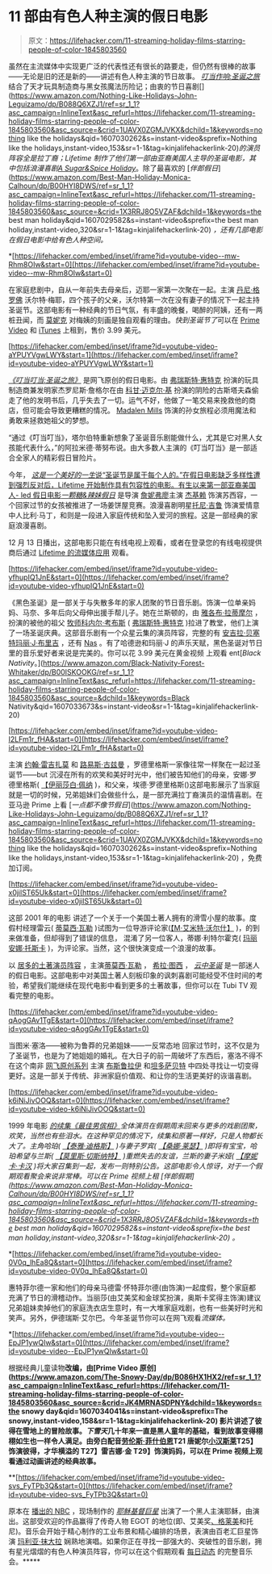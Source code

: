 # 11 部由有色人种主演的假日电影

> 原文：<https://lifehacker.com/11-streaming-holiday-films-starring-people-of-color-1845803560>

虽然在主流媒体中实现更广泛的代表性还有很长的路要走，但仍然有很棒的故事——无论是旧的还是新的——讲述有色人种主演的节日故事。 [*叮当作响:圣诞之旅*](https://www.netflix.com/title/80232043) 结合了天才玩具制造商与黑女孩魔法历险记；由衷的节日喜剧[](https://www.amazon.com/Nothing-Like-Holidays-John-Leguizamo/dp/B088Q6XZJ1/ref=sr_1_1?asc_campaign=InlineText&asc_refurl=https://lifehacker.com/11-streaming-holiday-films-starring-people-of-color-1845803560&asc_source=&crid=1UAVX0ZGMJVKX&dchild=1&keywords=nothing like the holidays&qid=1607030262&s=instant-video&sprefix=Nothing like the holidays,instant-video,153&sr=1-1&tag=kinjalifehackerlink-20)*的演员阵容全是拉丁裔；Lifetime 制作了他们第一部由亚裔美国人主导的圣诞电影，其中包括浪漫喜剧[*A Sugar&Spice Holiday*](https://play.mylifetime.com/movies/a-sugar-spice-holiday)*。除了最喜欢的 [*伴郎假日*](https://www.amazon.com/Best-Man-Holiday-Monica-Calhoun/dp/B00HYI8DWS/ref=sr_1_1?asc_campaign=InlineText&asc_refurl=https://lifehacker.com/11-streaming-holiday-films-starring-people-of-color-1845803560&asc_source=&crid=1X3RRJ8O5VZAF&dchild=1&keywords=the best man holiday&qid=1607029582&s=instant-video&sprefix=the best man holiday,instant-video,320&sr=1-1&tag=kinjalifehackerlink-20) *，*还有几部电影在假日电影中给有色人种空间。**

 *[https://lifehacker.com/embed/inset/iframe?id=youtube-video--mw-Rhm8OIw&start=0](https://lifehacker.com/embed/inset/iframe?id=youtube-video--mw-Rhm8OIw&start=0) 

在家庭悲剧中，自从一年前失去母亲后，迈耶一家第一次聚在一起。主演 [丹尼·格罗佛](https://www.imdb.com/name/nm0000418/?ref_=tt_cl_t1) 沃尔特·梅耶，四个孩子的父亲，沃尔特第一次在没有妻子的情况下一起主持圣诞节。这部电影有一种经典的节日气氛，有丰盛的晚餐，喝醉的阿姨，还有一两桩丑闻，而 [莫妮克](https://www.imdb.com/name/nm0594898/?ref_=nv_sr_srsg_6) 对梅姨的刻画是独自观看的理由。*快到圣诞节了*可以在 [Prime Video](https://www.amazon.com/Almost-Christmas-Kimberly-Elise/dp/B01M298Z2M?asc_campaign=InlineText&asc_refurl=https://lifehacker.com/11-streaming-holiday-films-starring-people-of-color-1845803560&asc_source=&tag=kinjalifehackerlink-20) 和 [iTunes](https://itunes.apple.com/us/movie/almost-christmas/id1167553921) 上租到，售价 3.99 美元。

 [https://lifehacker.com/embed/inset/iframe?id=youtube-video-aYPUYVgwLWY&start=1](https://lifehacker.com/embed/inset/iframe?id=youtube-video-aYPUYVgwLWY&start=1) 

[*《叮当叮当:圣诞之旅》*](https://www.netflix.com/title/80232043) 是网飞原创的假日电影。由 [弗瑞斯特·惠特克](https://www.imdb.com/name/nm0001845/?ref_=tt_cl_t1) 扮演的玩具制造商兼发明家杰罗尼斯·詹格尔在由 [科甘·迈克尔·基](https://www.imdb.com/name/nm1221047/?ref_=tt_cl_t2) 扮演的阴险的古斯塔夫森偷走了他的发明书后，几乎失去了一切。运气不好，他做了一笔交易来挽救他的商店，但可能会导致更糟糕的情况。 [Madalen Mills](https://www.imdb.com/name/nm10615052/?ref_=tt_cl_t5) 饰演的孙女旅程必须用魔法和勇敢来拯救她祖父的梦想。

“通过《叮当叮当》，塔尔伯特重新想象了圣诞音乐剧能做什么，尤其是它对黑人女孩能代表什么，”的阿拉米德·蒂努布说。由大多数人主演的《叮当叮当》是一部适合全家人的精彩假日冒险片。

今年， [*这是一个美好的一生*说“圣诞节是属于每个人的。”在假日电影缺乏多样性遭到强烈反对后，Lifetime 开始制作具有包容性的电影。有生以来第一部亚裔美国人- led 假日电影](https://www.mylifetime.com/christmas-movies?ef_id=Cj0KCQiAtqL-BRC0ARIsAF4K3WF6tI4K6wILmubIZTG9nnytgMAs4dK_BF-oEcnA9CChkJtkiVt9zekaAvvjEALw_wcB:G:s&s_kwcid=AL!4852!3!471728003739!e!!g!!it%27s%20a%20wonderful%20lifetime&cmpid=paidsearch_g_itsawonderfullifetime_alone_2020&gclid=Cj0KCQiAtqL-BRC0ARIsAF4K3WF6tI4K6wILmubIZTG9nnytgMAs4dK_BF-oEcnA9CChkJtkiVt9zekaAvvjEALw_wcB)[*一颗糖&辣妹假日*](https://play.mylifetime.com/movies/a-sugar-spice-holiday/preview-a-sugar-and-spice-holiday) 是导演 [詹妮弗廖](https://www.imdb.com/name/nm2448824/?ref_=tt_ov_dr)主演 [杰基赖](https://www.imdb.com/name/nm4527172/?ref_=tt_cl_t1) 饰演苏西容，一个回家过节的女孩被推进了一场姜饼屋竞赛。浪漫喜剧明星[托尼·吉鲁](https://www.imdb.com/name/nm5292130/?ref_=tt_cl_t2) 饰演爱情意中人比利·马丁，和则是一段进入家庭传统和坠入爱河的旅程。这是一部经典的家庭浪漫喜剧。

12 月 13 日播出，这部电影只能在有线电视上观看，或者在登录您的有线电视提供商后通过 [Lifetime 的流媒体应用](https://www.mylifetime.com/apps?&ef_id=Cj0KCQiAtqL-BRC0ARIsAF4K3WG33oAyAO_wTAJOmQrczkH3jyfAbbw4bh0djNcvvjJ7IkuabKugooUaAqomEALw_wcB:G:s&s_kwcid=AL!4853!3!345417344387!e!!g!!lifetime%20app&gclid=Cj0KCQiAtqL-BRC0ARIsAF4K3WG33oAyAO_wTAJOmQrczkH3jyfAbbw4bh0djNcvvjJ7IkuabKugooUaAqomEALw_wcB) 观看。

 [https://lifehacker.com/embed/inset/iframe?id=youtube-video-yfhupIQ1JnE&start=0](https://lifehacker.com/embed/inset/iframe?id=youtube-video-yfhupIQ1JnE&start=0) 

《黑色圣诞》是一部关于与失散多年的家人团聚的节日音乐剧。饰演一位单亲妈妈、马奈、多年后向父母伸出援手帮儿子。她在兰斯顿的，由 [雅各布·拉蒂摩尔](https://www.imdb.com/name/nm3632976/?ref_=tt_cl_t5) ，扮演的被他的祖父 [牧师科内尔·考布斯](https://www.imdb.com/title/tt1425922/characters/nm0001845?ref_=tt_cl_t1) ( [弗瑞斯特·惠特克](https://www.imdb.com/name/nm0001845/?ref_=tt_cl_t1) )拉进了教堂，他们上演了一场圣诞庆典。这部音乐剧有一个众星云集的演员阵容，完整的有 [安吉拉·贝塞特](https://www.imdb.com/name/nm0000291/?ref_=tt_cl_t2)[玛丽·J·布里吉](https://www.imdb.com/name/nm0004763/?ref_=tt_cl_t6) ，还有 [Nas](https://www.imdb.com/name/nm0621576/?ref_=tt_cl_t7) 。有了哈德逊和玛丽·J 的声乐天赋，黑色圣诞对节日里的音乐爱好者来说是完美的。你可以花 3.99 美元在黄金视频 上观看 ent[*Black Nativity*。](https://www.amazon.com/Black-Nativity-Forest-Whitaker/dp/B00ISKOOKG/ref=sr_1_1?asc_campaign=InlineText&asc_refurl=https://lifehacker.com/11-streaming-holiday-films-starring-people-of-color-1845803560&asc_source=&dchild=1&keywords=Black Nativity&qid=1607033673&s=instant-video&sr=1-1&tag=kinjalifehackerlink-20)

 [https://lifehacker.com/embed/inset/iframe?id=youtube-video-I2LFm1r_fHA&start=0](https://lifehacker.com/embed/inset/iframe?id=youtube-video-I2LFm1r_fHA&start=0) 

主演 [约翰·雷吉扎莫](https://www.imdb.com/name/nm0000491/?ref_=tt_cl_t6) 和 [路易斯·古兹曼](https://www.imdb.com/name/nm0350079/?ref_=tt_cl_t4) ，罗德里格斯一家像往常一样聚在一起过圣诞节——but 沉浸在所有的欢笑和美好时光中，他们被告知他们的母亲，安娜·罗德里格斯( [【伊丽莎白·佩纳](https://www.imdb.com/name/nm0001615/?ref_=tt_cl_t2) )，和父亲，埃德·罗德里格斯()这部电影展示了当家庭就是一切的时候，兄弟姐妹们会做些什么，是一部充满拉丁裔演员的温情喜剧。在亚马逊 Prime 上看 [*一点都不像节假日*](https://www.amazon.com/Nothing-Like-Holidays-John-Leguizamo/dp/B088Q6XZJ1/ref=sr_1_1?asc_campaign=InlineText&asc_refurl=https://lifehacker.com/11-streaming-holiday-films-starring-people-of-color-1845803560&asc_source=&crid=1UAVX0ZGMJVKX&dchild=1&keywords=nothing like the holidays&qid=1607030262&s=instant-video&sprefix=Nothing like the holidays,instant-video,153&sr=1-1&tag=kinjalifehackerlink-20) ，免费加订阅。

 [https://lifehacker.com/embed/inset/iframe?id=youtube-video-x0jilST65Uk&start=0](https://lifehacker.com/embed/inset/iframe?id=youtube-video-x0jilST65Uk&start=0) 

这部 2001 年的电影 讲述了一个关于一个美国土著人拥有的滑雪小屋的故事。度假村经理雷云( [蒂莫西·瓦勒](https://www.imdb.com/name/nm0883154/?ref_=tt_cl_t1) )试图为一位导游评论家([【M·艾米特·沃尔什】](https://www.imdb.com/name/nm0001826/?ref_=tt_cl_t4) )，的到来做准备，但却得到了错误的信息， 混淆了另一位客人，蒂娜·利特尔霍克( [玛丽安娜·托斯卡](https://www.imdb.com/name/nm0869096/?ref_=tt_cl_t3) )，为评论家。当然，这个很快演变成一个浪漫的故事。

以 [居多的土著演员阵容](https://www.indianz.com/News/2005/12/09/movie_review_ch_1.asp) ，主演[蒂莫西·瓦勒](https://www.imdb.com/name/nm0883154/?ref_=tt_cl_t1) ， [希拉·图西](https://www.imdb.com/name/nm0869721/?ref_=tt_cl_t6) ， [*云中圣诞*](https://tubitv.com/movies/485007/christmas-in-the-clouds) 是一部迷人的假日电影。这部电影中对美国土著人刻板印象的讽刺喜剧可能经受不住时间的考验，希望我们能继续在现代电影中看到更多的土著故事，但你可以在 Tubi TV 观看完整的电影。

 [https://lifehacker.com/embed/inset/iframe?id=youtube-video-qAogGAv1TgE&start=0](https://lifehacker.com/embed/inset/iframe?id=youtube-video-qAogGAv1TgE&start=0) 

当图米·塞洛——被称为鲁莽的兄弟姐妹——一反常态地 回家过节时，这不仅是为了圣诞节，也是为了她姐姐的婚礼。在大日子的前一周破坏了东西后，塞洛不得不在这个南非 [网飞原创系列](https://www.netflix.com/title/81294417) 主演 [布斯鲁拉伊](https://www.imdb.com/name/nm2263433/?ref_=tt_cl_t1) 和[坦多萨贝特](https://www.imdb.com/name/nm7607384/?ref_=tt_cl_t2) 中四处寻找让一切变得更好。这是一部关于传统、非洲家庭价值观、和让你的生活更美好的诙谐喜剧。

 [https://lifehacker.com/embed/inset/iframe?id=youtube-video-k6iNiJivOOQ&start=0](https://lifehacker.com/embed/inset/iframe?id=youtube-video-k6iNiJivOOQ&start=0) 

1999 年电影 [*的续集《最佳男傧相》*](https://www.imdb.com/title/tt0168501/?ref_=nv_sr_srsg_3)*全体演员在假期周末回来与更多的戏剧团聚，欢笑，当然也有些泪水。在这种罕见的情况下，续集和原著一样好，只是人物都长大了。主角哈珀( [【泰雅·迪格斯】](https://www.imdb.com/name/nm0004875/?ref_=tt_cl_t4) )与妻子罗宾( [【桑娜·莱瑟】](https://www.imdb.com/name/nm0005125/?ref_=tt_cl_t7) )即将有宝宝，哈珀希望与兰斯( [【莫里斯·切斯纳特】](https://www.imdb.com/name/nm0004820/?ref_=tt_cl_t2) )重燃失去的友谊，兰斯的妻子米娅( [【摩妮卡·卡汉](https://www.imdb.com/name/nm0004793/?ref_=tt_cl_t1) )将大家召集到一起，发布一则特别公告。这部电影令人惊讶，对于一个假期观看聚会来说非常棒。可以在 Prime 视频上租 [*伴郎假期*](https://www.amazon.com/Best-Man-Holiday-Monica-Calhoun/dp/B00HYI8DWS/ref=sr_1_1?asc_campaign=InlineText&asc_refurl=https://lifehacker.com/11-streaming-holiday-films-starring-people-of-color-1845803560&asc_source=&crid=1X3RRJ8O5VZAF&dchild=1&keywords=the best man holiday&qid=1607029582&s=instant-video&sprefix=the best man holiday,instant-video,320&sr=1-1&tag=kinjalifehackerlink-20) 。*

 *[https://lifehacker.com/embed/inset/iframe?id=youtube-video-0V0q_lhEa8Q&start=0](https://lifehacker.com/embed/inset/iframe?id=youtube-video-0V0q_lhEa8Q&start=0) 

惠特菲尔德一家和他们的母亲马德雷·怀特菲尔德(由饰演)一起度假，整个家庭都充满了节日的滑稽动作。当丽莎(由艾美奖和金球奖扮演，奥斯卡奖得主饰演)建议兄弟姐妹卖掉他们的家庭洗衣店生意时，有一大堆家庭戏剧，也有一些美好时光和笑声。另外，伊德瑞斯·艾尔巴。今年圣诞节你可以在网飞观看[](https://www.netflix.com/title/70060013)*流媒体。*

 *[https://lifehacker.com/embed/inset/iframe?id=youtube-video--EpJP1ywQIw&start=0](https://lifehacker.com/embed/inset/iframe?id=youtube-video--EpJP1ywQIw&start=0) 

根据经典儿童读物[](https://www.ezra-jack-keats.org/ezras-books/the-snowy-day/)**改编，由[Prime Video 原创](https://www.amazon.com/The-Snowy-Day/dp/B086HX1HX2/ref=sr_1_1?asc_campaign=InlineText&asc_refurl=https://lifehacker.com/11-streaming-holiday-films-starring-people-of-color-1845803560&asc_source=&crid=JK4MRNASDPNY&dchild=1&keywords=the snowy day&qid=1607034041&s=instant-video&sprefix=The snowy,instant-video,158&sr=1-1&tag=kinjalifehackerlink-20) 影片讲述了彼得在雪地上的冒险故事。*下雪天*几十年来一直是黑人童年的基础，看到故事变得栩栩如生也一样令人满足。由旁白配音[劳伦斯·菲什伯恩](https://www.imdb.com/name/nm0000401/?ref_=tt_cl_t1)T21 唐妮尔[小汉斯莱](https://www.imdb.com/name/nm5621902/?ref_=tt_cl_t2)T25】饰演彼得，才华横溢的 T27】雷吉娜·金 T29】饰演妈妈，可以在 Prime 视频上观看通过动画讲述的经典故事。**

 **[https://lifehacker.com/embed/inset/iframe?id=youtube-video-svs_FyTPb3Q&start=0](https://lifehacker.com/embed/inset/iframe?id=youtube-video-svs_FyTPb3Q&start=0) 

原本在 [播出的 NBC](https://www.nbc.com/jesus-christ-superstar) ，现场制作的 [*耶稣基督巨星*](https://www.imdb.com/title/tt6874964/) 出演了一个黑人主演耶稣，由演出。这部受欢迎的作品赢得了传奇人物 EGOT 的地位(即、艾美奖[、格莱美](https://www.dictionary.com/browse/egot?s=t)和托尼)。音乐会开始于精心制作的工业布景和精心编排的场景，表演由百老汇巨星饰演 [玛利亚·抹大拉](https://www.imdb.com/title/tt6874964/characters/nm1679561?ref_=tt_cl_t1) 娴熟地演唱。如果你正在寻找一部强大的、突破性的音乐剧，拥有星光熠熠的有色人种演员阵容，你可以在这个假期观看 [每日动态](https://www.dailymotion.com/video/x774czh) 的完整音乐会。*****
